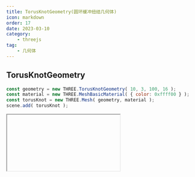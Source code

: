 ```yaml
---
title: TorusKnotGeometry(圆环缓冲扭结几何体)
icon: markdown
order: 17
date: 2023-03-10
category:
    - threejs
tag:
    - 几何体
---
```


## TorusKnotGeometry

```js
const geometry = new THREE.TorusKnotGeometry( 10, 3, 100, 16 );
const material = new THREE.MeshBasicMaterial( { color: 0xffff00 } );
const torusKnot = new THREE.Mesh( geometry, material );
scene.add( torusKnot );
```

<IFrame url="https://luotainxu-demo.netlify.app/#/threejs/torusKnotGeometry"/>

## 构造器

### radius : Float

圆环的半径，默认值为1

### tube : Float

管道的半径，默认值为0.4

### tubularSegments : Integer

管道的分段数量，默认值为64

### radialSegments : Integer

横截面分段数量，默认值为8

### p : Integer

这个值决定了几何体将绕着其旋转对称轴旋转多少次，默认值是2

### q : Integer

这个值决定了几何体将绕着其内部圆环旋转多少次，默认值是3

## 属性

共有属性请参见其基类[BufferGeometry](/threejs/几何体/BufferGeometry.md)。

### .parameters

一个包含着构造函数中每个参数的对象。在对象实例化之后，对该属性的任何修改都不会改变这个几何体。

## 方法

共有方法请参见其基类[BufferGeometry](/threejs/几何体/BufferGeometry.md)。
